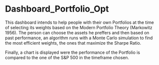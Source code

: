 # Dashboard_Portfolio_Opt

This dashboard intends to help people with their own Portfolios at the time of selecting its weights based on the Modern Portfolio Theory (Markowitz 1956). The person can choose the assets he preffers and then based on past performance, an algorithm runs with a Monte Carlo simulation to find the most efficient weights, the ones that maximize the Sharpe Ratio.

Finally, a chart is displayed were the performance of the Portfolio is compared to the one of the S&P 500 in the timeframe chosen.
